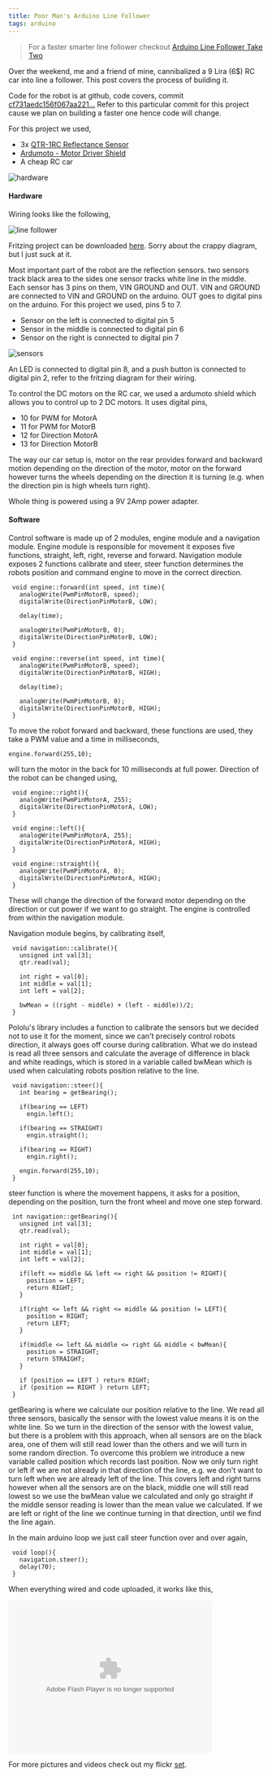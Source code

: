 ```yaml
---
title: Poor Man's Arduino Line Follower
tags: arduino
---
```


> For a faster smarter line follower checkout [Arduino Line Follower Take Two](/2010/05/18/arduino-line-follower-take-two/)

Over the weekend, me and a friend of mine, cannibalized a 9 Lira (6$) RC
car into line a follower. This post covers the process of building it.

Code for the robot is at github, code covers, commit
[cf731aedc156f067aa221...](http://github.com/nakkaya/corba/tree/cf731aedc156f067aa221fc5486e4e1f8761785d) Refer
to this particular commit for this project cause we plan on building a
faster one hence code will change.

For this project we used,

 - 3x [QTR-1RC Reflectance Sensor](http://www.pololu.com/catalog/product/959)
 - [Ardumoto - Motor Driver Shield](http://www.sparkfun.com/commerce/product_info.php?products_id=9213)
 - A cheap RC car

![hardware](http://farm3.static.flickr.com/2628/4170781364_68408bcc0c.jpg)

#### Hardware

Wiring looks like the following,

![line follower](http://farm5.static.flickr.com/4038/4169796553_1e568d9905.jpg)

Fritzing project can be downloaded
[here](/code/arduino/line-follower/line-follower-1.fzz). Sorry about the
crappy diagram, but I just suck at it.


Most important part of the robot are the reflection sensors. two sensors
track black area to the sides one sensor tracks white line in the
middle. Each sensor has 3 pins on them, VIN GROUND and OUT. VIN and
GROUND are connected to VIN and GROUND on the arduino. OUT goes to
digital pins on the arduino. For this project we used, pins 5 to 7.

 - Sensor on the left is connected to digital pin 5
 - Sensor in the middle is connected to digital pin 6
 - Sensor on the right is connected to digital pin 7

![sensors](http://farm3.static.flickr.com/2647/4170781644_49f959c24d.jpg)

An LED is connected to digital pin 8, and a push button is connected to
digital pin 2, refer to the fritzing diagram for their wiring.

To control the DC motors on the RC car, we used a ardumoto shield which
allows you to control up to 2 DC motors. It uses digital pins,

 - 10 for PWM for MotorA
 - 11 for PWM for MotorB
 - 12 for Direction MotorA
 - 13 for Direction MotorB

The way our car setup is, motor on the rear provides forward and
backward motion depending on the direction of the motor, motor on the
forward however turns the wheels depending on the direction it is
turning (e.g. when the direction pin is high wheels turn right).

Whole thing is powered using a 9V 2Amp power adapter.

#### Software

Control software is made up of 2 modules, engine module and a navigation
module. Engine module is responsible for movement it exposes five
functions, straight, left, right, reverse and forward. Navigation module
exposes 2 functions calibrate and steer, steer function determines the
robots position and command engine to move in the correct direction.

     void engine::forward(int speed, int time){
       analogWrite(PwmPinMotorB, speed);
       digitalWrite(DirectionPinMotorB, LOW);

       delay(time);

       analogWrite(PwmPinMotorB, 0);
       digitalWrite(DirectionPinMotorB, LOW);
     }

     void engine::reverse(int speed, int time){
       analogWrite(PwmPinMotorB, speed);
       digitalWrite(DirectionPinMotorB, HIGH);

       delay(time);

       analogWrite(PwmPinMotorB, 0);
       digitalWrite(DirectionPinMotorB, HIGH);
     }

To move the robot forward and backward, these functions are used, they
take a PWM value and a time in milliseconds,

    engine.forward(255,10);

will turn the motor in the back for 10 milliseconds at full
power. Direction of the robot can be changed using,

     void engine::right(){
       analogWrite(PwmPinMotorA, 255);
       digitalWrite(DirectionPinMotorA, LOW);
     }

     void engine::left(){
       analogWrite(PwmPinMotorA, 255);
       digitalWrite(DirectionPinMotorA, HIGH);
     }

     void engine::straight(){
       analogWrite(PwmPinMotorA, 0);
       digitalWrite(DirectionPinMotorA, HIGH);
     }

These will change the direction of the forward motor depending on the
direction or cut power if we want to go straight. The engine is
controlled from within the navigation module.


Navigation module begins, by calibrating itself,

     void navigation::calibrate(){
       unsigned int val[3];
       qtr.read(val);
  
       int right = val[0];
       int middle = val[1];
       int left = val[2];

       bwMean = ((right - middle) + (left - middle))/2;
     }

Pololu's library includes a function to calibrate the sensors but we
decided not to use it for the moment, since we can't precisely control
robots direction, it always goes off course during calibration. What we
do instead is read all three sensors and calculate the average of
difference in black and white readings, which is stored in a variable
called bwMean which is used when calculating robots position relative to
the line.

     void navigation::steer(){
       int bearing = getBearing();

       if(bearing == LEFT)
         engin.left();

       if(bearing == STRAIGHT)
         engin.straight();

       if(bearing == RIGHT)
         engin.right();

       engin.forward(255,10);
     }

steer function is where the movement happens, it asks for a position,
depending on the position, turn the front wheel and move one step
forward.


     int navigation::getBearing(){
       unsigned int val[3];
       qtr.read(val);

       int right = val[0];
       int middle = val[1];
       int left = val[2];

       if(left <= middle && left <= right && position != RIGHT){
         position = LEFT;
         return RIGHT;
       }

       if(right <= left && right <= middle && position != LEFT){
         position = RIGHT;
         return LEFT;
       }

       if(middle <= left && middle <= right && middle < bwMean){
         position = STRAIGHT;
         return STRAIGHT;
       }

       if (position == LEFT ) return RIGHT;
       if (position == RIGHT ) return LEFT;
     }

getBearing is where we calculate our position relative to the line. We
read all three sensors, basically the sensor with the lowest value means
it is on the white line. So we turn in the direction of the sensor with
the lowest value, but there is a problem with this approach, when all
sensors are on the black area, one of them will still read lower than the
others and we will turn in some random direction. To overcome this
problem we introduce a new variable called position which records last
position. Now we only turn right or left if we are not already in that
direction of the line, e.g. we don't want to turn left when we are
already left of the line. This covers left and right turns however when
all the sensors are on the black, middle one will still read lowest so
we use the bwMean value we calculated and only go straight if the middle
sensor reading is lower than the mean value we calculated. If we are
left or right of the line we continue turning in that direction, until
we find the line again.

In the main arduino loop we just call steer function over and over again,

     void loop(){
       navigation.steer();
       delay(70);
     }

When everything wired and code uploaded, it works like this,

<object type="application/x-shockwave-flash" width="400" height="300" data="http://www.flickr.com/apps/video/stewart.swf?v=71377" classid="clsid:D27CDB6E-AE6D-11cf-96B8-444553540000"> <param name="flashvars" value="intl_lang=en-us&photo_secret=86bc46b5b9&photo_id=4163125335"></param> <param name="movie" value="http://www.flickr.com/apps/video/stewart.swf?v=71377"></param> <param name="bgcolor" value="#000000"></param> <param name="allowFullScreen" value="true"></param><embed type="application/x-shockwave-flash" src="http://www.flickr.com/apps/video/stewart.swf?v=71377" bgcolor="#000000" allowfullscreen="true" flashvars="intl_lang=en-us&photo_secret=86bc46b5b9&photo_id=4163125335" height="300" width="400"></embed></object>

For more pictures and videos check out my flickr
[set](http://www.flickr.com/photos/nakkaya/sets/72157622790593009/).
